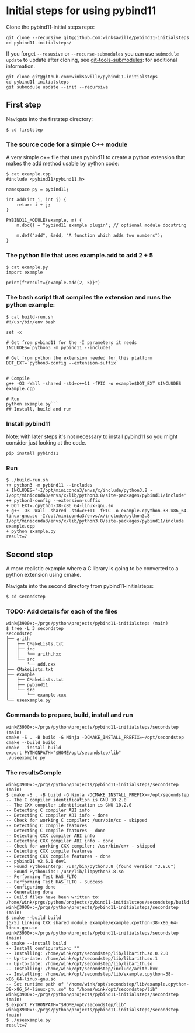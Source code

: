 # Initial steps for using pybind11

Clone the pybind11-initial steps repo:
```
git clone --recursive git@github.com:winksaville/pybind11-initialsteps
cd pybind11-initialsteps/
```

If you forget `--resusive` or `--recurse-submodules` you can use `submodule update`
to update after cloning, see [git-tools-submodules](https://git-scm.com/book/en/v2/Git-Tools-Submodules):
for additional information.
```
git clone git@github.com:winksaville/pybind11-initialsteps
cd pybind11-initialsteps
git submodule update --init --recursive
```

## First step

Navigate into the firststep directory:
```
$ cd firststep
```

### The source code for a simple C++ module
A very simple c++ file that uses pybind11 to create a python extension
that makes the add method usable by python code:
```
$ cat example.cpp
#include <pybind11/pybind11.h>

namespace py = pybind11;

int add(int i, int j) {
    return i + j;
}

PYBIND11_MODULE(example, m) {
    m.doc() = "pybind11 example plugin"; // optional module docstring

    m.def("add", &add, "A function which adds two numbers");
}
```

### The python file that uses example.add to add 2 + 5
```
$ cat example.py
import example

print(f"result={example.add(2, 5)}")
```

### The bash script that compiles the extension and runs the python example:
```
$ cat build-run.sh 
#!/usr/bin/env bash

set -x

# Get from pybind11 for the -I parameters it needs
INCLUDES=`python3 -m pybind11 --includes`

# Get from python the extension needed for this platform
DOT_EXT=`python3-config --extension-suffix`


# Compile
g++ -O3 -Wall -shared -std=c++11 -fPIC -o example$DOT_EXT $INCLUDES example.cpp

# Run
python example.py```
## Install, build and run
```

### Install pybind11
Note: with later steps it's not necessary to install pybind11
so you might consider just looking at the code.
```
pip install pybind11
```

### Run
```
$ ./build-run.sh 
++ python3 -m pybind11 --includes
+ INCLUDES='-I/opt/miniconda3/envs/x/include/python3.8 -I/opt/miniconda3/envs/x/lib/python3.8/site-packages/pybind11/include'
++ python3-config --extension-suffix
+ DOT_EXT=.cpython-38-x86_64-linux-gnu.so
+ g++ -O3 -Wall -shared -std=c++11 -fPIC -o example.cpython-38-x86_64-linux-gnu.so -I/opt/miniconda3/envs/x/include/python3.8 -I/opt/miniconda3/envs/x/lib/python3.8/site-packages/pybind11/include example.cpp
+ python example.py
result=7
```

## Second step

A more realistic example where a C library
is going to be converted to a python extension
using cmake.

Navigate into the second directory from pybind11-initialsteps:
```
$ cd secondstep
```

### TODO: Add details for each of the files

```
wink@3900x:~/prgs/python/projects/pybind11-initialsteps (main)
$ tree -L 3 secondstep
secondstep
├── arith
│   ├── CMakeLists.txt
│   ├── inc
│   │   └── arith.hxx
│   └── src
│       └── add.cxx
├── CMakeLists.txt
├── example
│   ├── CMakeLists.txt
│   ├── pybind11
│   └── src
│       └── example.cxx
└── useexample.py
```

### Commands to prepare, build, install and run
```
wink@3900x:~/prgs/python/projects/pybind11-initialsteps/secondstep (main)
cmake -S . -B build -G Ninja -DCMAKE_INSTALL_PREFIX=~/opt/secondstep
cmake --build build
cmake --install build
export PYTHONPATH="$HOME/opt/secondstep/lib"
./useexample.py
```

### The resultsComple 
```
wink@3900x:~/prgs/python/projects/pybind11-initialsteps/secondstep (main)
$ cmake -S . -B build -G Ninja -DCMAKE_INSTALL_PREFIX=~/opt/secondstep
-- The C compiler identification is GNU 10.2.0
-- The CXX compiler identification is GNU 10.2.0
-- Detecting C compiler ABI info
-- Detecting C compiler ABI info - done
-- Check for working C compiler: /usr/bin/cc - skipped
-- Detecting C compile features
-- Detecting C compile features - done
-- Detecting CXX compiler ABI info
-- Detecting CXX compiler ABI info - done
-- Check for working CXX compiler: /usr/bin/c++ - skipped
-- Detecting CXX compile features
-- Detecting CXX compile features - done
-- pybind11 v2.6.1 dev1
-- Found PythonInterp: /usr/bin/python3.8 (found version "3.8.6") 
-- Found PythonLibs: /usr/lib/libpython3.8.so
-- Performing Test HAS_FLTO
-- Performing Test HAS_FLTO - Success
-- Configuring done
-- Generating done
-- Build files have been written to: /home/wink/prgs/python/projects/pybind11-initialsteps/secondstep/build
wink@3900x:~/prgs/python/projects/pybind11-initialsteps/secondstep (main)
$ cmake --build build
[5/5] Linking CXX shared module example/example.cpython-38-x86_64-linux-gnu.so
wink@3900x:~/prgs/python/projects/pybind11-initialsteps/secondstep (main)
$ cmake --install build
-- Install configuration: ""
-- Installing: /home/wink/opt/secondstep/lib/libarith.so.0.2.0
-- Up-to-date: /home/wink/opt/secondstep/lib/libarith.so.1
-- Up-to-date: /home/wink/opt/secondstep/lib/libarith.so
-- Installing: /home/wink/opt/secondstep/include/arith.hxx
-- Installing: /home/wink/opt/secondstep/lib/example.cpython-38-x86_64-linux-gnu.so
-- Set runtime path of "/home/wink/opt/secondstep/lib/example.cpython-38-x86_64-linux-gnu.so" to "/home/wink/opt/secondstep/lib"
wink@3900x:~/prgs/python/projects/pybind11-initialsteps/secondstep (main)
$ export PYTHONPATH="$HOME/opt/secondstep/lib"
wink@3900x:~/prgs/python/projects/pybind11-initialsteps/secondstep (main)
$ ./useexample.py 
result=7
```
